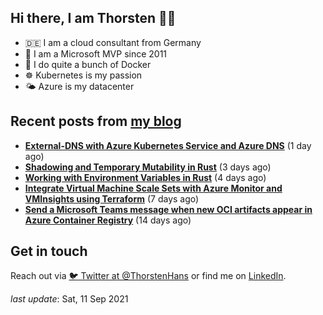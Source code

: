 ## Hi there, I am Thorsten 👋🏼

- 🇩🇪 I am a cloud consultant from Germany 
- 🔷 I am a Microsoft MVP since 2011
- 🐳 I do quite a bunch of Docker
- ☸️ Kubernetes is my passion
- 🌤 Azure is my datacenter

## Recent posts from [my blog](https://thorsten-hans.com) 

- **[External-DNS with Azure Kubernetes Service and Azure DNS](https://thorsten-hans.com/external-dns-azure-kubernetes-service-azure-dns/)** (1 day ago)
- **[Shadowing and Temporary Mutability in Rust](https://thorsten-hans.com/shadowing-temporary-mutability-rust/)** (3 days ago)
- **[Working with Environment Variables in Rust](https://thorsten-hans.com/working-with-environment-variables-in-rust/)** (4 days ago)
- **[Integrate Virtual Machine Scale Sets with Azure Monitor and VMInsights using Terraform](https://thorsten-hans.com/integrate-virtual-machine-scale-sets-azure-monitor-vminsights-terraform/)** (7 days ago)
- **[Send a Microsoft Teams message when new OCI artifacts appear in Azure Container Registry](https://thorsten-hans.com/send-microsoft-teams-message-oci-artifacts-azure-container-registry/)** (14 days ago)

## Get in touch

Reach out via [🐦 Twitter at @ThorstenHans](https://twitter.com/ThorstenHans) or find me on [LinkedIn](https://linkedin.com/in/ThorstenHans).

_last update_: Sat, 11 Sep 2021
